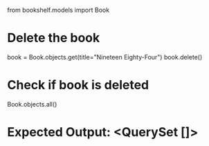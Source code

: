from bookshelf.models import Book

# Delete the book
book = Book.objects.get(title="Nineteen Eighty-Four")
book.delete()

# Check if book is deleted
Book.objects.all()
# Expected Output: <QuerySet []>
